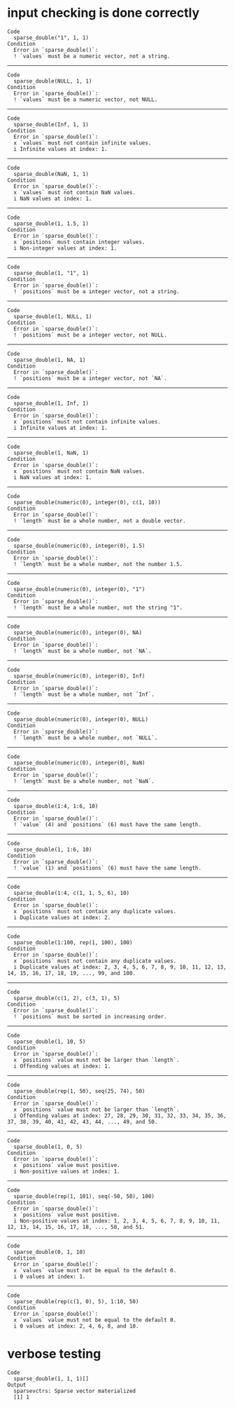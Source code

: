 # input checking is done correctly

    Code
      sparse_double("1", 1, 1)
    Condition
      Error in `sparse_double()`:
      ! `values` must be a numeric vector, not a string.

---

    Code
      sparse_double(NULL, 1, 1)
    Condition
      Error in `sparse_double()`:
      ! `values` must be a numeric vector, not NULL.

---

    Code
      sparse_double(Inf, 1, 1)
    Condition
      Error in `sparse_double()`:
      x `values` must not contain infinite values.
      i Infinite values at index: 1.

---

    Code
      sparse_double(NaN, 1, 1)
    Condition
      Error in `sparse_double()`:
      x `values` must not contain NaN values.
      i NaN values at index: 1.

---

    Code
      sparse_double(1, 1.5, 1)
    Condition
      Error in `sparse_double()`:
      x `positions` must contain integer values.
      i Non-integer values at index: 1.

---

    Code
      sparse_double(1, "1", 1)
    Condition
      Error in `sparse_double()`:
      ! `positions` must be a integer vector, not a string.

---

    Code
      sparse_double(1, NULL, 1)
    Condition
      Error in `sparse_double()`:
      ! `positions` must be a integer vector, not NULL.

---

    Code
      sparse_double(1, NA, 1)
    Condition
      Error in `sparse_double()`:
      ! `positions` must be a integer vector, not `NA`.

---

    Code
      sparse_double(1, Inf, 1)
    Condition
      Error in `sparse_double()`:
      x `positions` must not contain infinite values.
      i Infinite values at index: 1.

---

    Code
      sparse_double(1, NaN, 1)
    Condition
      Error in `sparse_double()`:
      x `positions` must not contain NaN values.
      i NaN values at index: 1.

---

    Code
      sparse_double(numeric(0), integer(0), c(1, 10))
    Condition
      Error in `sparse_double()`:
      ! `length` must be a whole number, not a double vector.

---

    Code
      sparse_double(numeric(0), integer(0), 1.5)
    Condition
      Error in `sparse_double()`:
      ! `length` must be a whole number, not the number 1.5.

---

    Code
      sparse_double(numeric(0), integer(0), "1")
    Condition
      Error in `sparse_double()`:
      ! `length` must be a whole number, not the string "1".

---

    Code
      sparse_double(numeric(0), integer(0), NA)
    Condition
      Error in `sparse_double()`:
      ! `length` must be a whole number, not `NA`.

---

    Code
      sparse_double(numeric(0), integer(0), Inf)
    Condition
      Error in `sparse_double()`:
      ! `length` must be a whole number, not `Inf`.

---

    Code
      sparse_double(numeric(0), integer(0), NULL)
    Condition
      Error in `sparse_double()`:
      ! `length` must be a whole number, not `NULL`.

---

    Code
      sparse_double(numeric(0), integer(0), NaN)
    Condition
      Error in `sparse_double()`:
      ! `length` must be a whole number, not `NaN`.

---

    Code
      sparse_double(1:4, 1:6, 10)
    Condition
      Error in `sparse_double()`:
      ! `value` (4) and `positions` (6) must have the same length.

---

    Code
      sparse_double(1, 1:6, 10)
    Condition
      Error in `sparse_double()`:
      ! `value` (1) and `positions` (6) must have the same length.

---

    Code
      sparse_double(1:4, c(1, 1, 5, 6), 10)
    Condition
      Error in `sparse_double()`:
      x `positions` must not contain any duplicate values.
      i Duplicate values at index: 2.

---

    Code
      sparse_double(1:100, rep(1, 100), 100)
    Condition
      Error in `sparse_double()`:
      x `positions` must not contain any duplicate values.
      i Duplicate values at index: 2, 3, 4, 5, 6, 7, 8, 9, 10, 11, 12, 13, 14, 15, 16, 17, 18, 19, ..., 99, and 100.

---

    Code
      sparse_double(c(1, 2), c(3, 1), 5)
    Condition
      Error in `sparse_double()`:
      ! `positions` must be sorted in increasing order.

---

    Code
      sparse_double(1, 10, 5)
    Condition
      Error in `sparse_double()`:
      x `positions` value must not be larger than `length`.
      i Offending values at index: 1.

---

    Code
      sparse_double(rep(1, 50), seq(25, 74), 50)
    Condition
      Error in `sparse_double()`:
      x `positions` value must not be larger than `length`.
      i Offending values at index: 27, 28, 29, 30, 31, 32, 33, 34, 35, 36, 37, 38, 39, 40, 41, 42, 43, 44, ..., 49, and 50.

---

    Code
      sparse_double(1, 0, 5)
    Condition
      Error in `sparse_double()`:
      x `positions` value must positive.
      i Non-positive values at index: 1.

---

    Code
      sparse_double(rep(1, 101), seq(-50, 50), 100)
    Condition
      Error in `sparse_double()`:
      x `positions` value must positive.
      i Non-positive values at index: 1, 2, 3, 4, 5, 6, 7, 8, 9, 10, 11, 12, 13, 14, 15, 16, 17, 18, ..., 50, and 51.

---

    Code
      sparse_double(0, 1, 10)
    Condition
      Error in `sparse_double()`:
      x `values` value must not be equal to the default 0.
      i 0 values at index: 1.

---

    Code
      sparse_double(rep(c(1, 0), 5), 1:10, 50)
    Condition
      Error in `sparse_double()`:
      x `values` value must not be equal to the default 0.
      i 0 values at index: 2, 4, 6, 8, and 10.

# verbose testing

    Code
      sparse_double(1, 1, 1)[]
    Output
      sparsevctrs: Sparse vector materialized
      [1] 1


